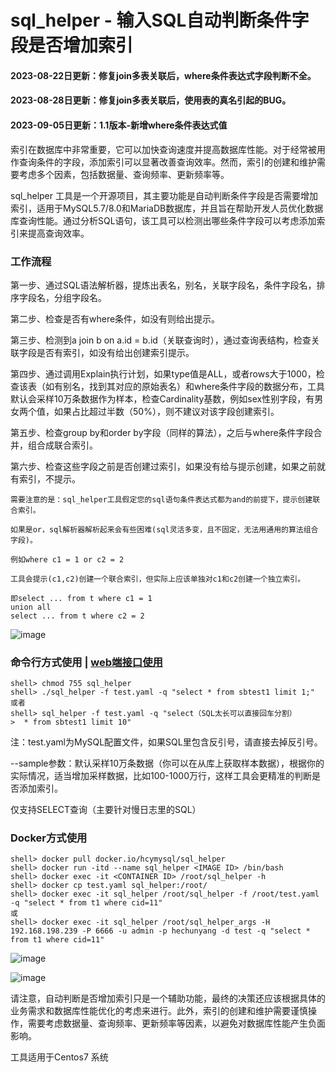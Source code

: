 # sql_helper - 输入SQL自动判断条件字段是否增加索引

#### 2023-08-22日更新：修复join多表关联后，where条件表达式字段判断不全。
#### 2023-08-28日更新：修复join多表关联后，使用表的真名引起的BUG。
#### 2023-09-05日更新：1.1版本-新增where条件表达式值

索引在数据库中非常重要，它可以加快查询速度并提高数据库性能。对于经常被用作查询条件的字段，添加索引可以显著改善查询效率。然而，索引的创建和维护需要考虑多个因素，包括数据量、查询频率、更新频率等。

sql_helper 工具是一个开源项目，其主要功能是自动判断条件字段是否需要增加索引，适用于MySQL5.7/8.0和MariaDB数据库，并且旨在帮助开发人员优化数据库查询性能。通过分析SQL语句，该工具可以检测出哪些条件字段可以考虑添加索引来提高查询效率。

### 工作流程

第一步、通过SQL语法解析器，提炼出表名，别名，关联字段名，条件字段名，排序字段名，分组字段名。

第二步、检查是否有where条件，如没有则给出提示。

第三步、检测到a join b on a.id = b.id（关联查询时），通过查询表结构，检查关联字段是否有索引，如没有给出创建索引提示。

第四步、通过调用Explain执行计划，如果type值是ALL，或者rows大于1000，检查该表（如有别名，找到其对应的原始表名）和where条件字段的数据分布，工具默认会采样10万条数据作为样本，检查Cardinality基数，例如sex性别字段，有男女两个值，如果占比超过半数（50%），则不建议对该字段创建索引。

第五步、检查group by和order by字段（同样的算法），之后与where条件字段合并，组合成联合索引。

第六步、检查这些字段之前是否创建过索引，如果没有给与提示创建，如果之前就有索引，不提示。

    需要注意的是：sql_helper工具假定您的sql语句条件表达式都为and的前提下，提示创建联合索引。
    
    如果是or，sql解析器解析起来会有些困难(sql灵活多变，且不固定，无法用通用的算法组合字段)。
  
    例如where c1 = 1 or c2 = 2
  
    工具会提示(c1,c2)创建一个联合索引，但实际上应该单独对c1和c2创建一个独立索引。
  
    即select ... from t where c1 = 1
    union all
    select ... from t where c2 = 2

![image](https://github.com/hcymysql/sql_helper/assets/19261879/ca3d23a7-f2d3-4a14-80af-3688e2bb061e)

### 命令行方式使用 | [web端接口使用](https://github.com/hcymysql/sql_helper/blob/main/web/sql_helper/README.md)
```
shell> chmod 755 sql_helper
shell> ./sql_helper -f test.yaml -q "select * from sbtest1 limit 1;"
或者
shell> sql_helper -f test.yaml -q "select（SQL太长可以直接回车分割）
>  * from sbtest1 limit 10"
```

注：test.yaml为MySQL配置文件，如果SQL里包含反引号，请直接去掉反引号。

--sample参数：默认采样10万条数据（你可以在从库上获取样本数据），根据你的实际情况，适当增加采样数据，比如100-1000万行，这样工具会更精准的判断是否添加索引。

仅支持SELECT查询（主要针对慢日志里的SQL）

### Docker方式使用
```
shell> docker pull docker.io/hcymysql/sql_helper
shell> docker run -itd --name sql_helper <IMAGE ID> /bin/bash
shell> docker exec -it <CONTAINER ID> /root/sql_helper -h
shell> docker cp test.yaml sql_helper:/root/
shell> docker exec -it sql_helper /root/sql_helper -f /root/test.yaml -q "select * from t1 where cid=11"
或
shell> docker exec -it sql_helper /root/sql_helper_args -H 192.168.198.239 -P 6666 -u admin -p hechunyang -d test -q "select * from t1 where cid=11"
```

![image](https://github.com/hcymysql/sql_helper/assets/19261879/a603a7fd-7163-4c05-a5fd-4e605f02acc5)

![image](https://github.com/hcymysql/sql_helper/assets/19261879/39da7b69-aebb-4c27-ac18-f0abc497064d)

请注意，自动判断是否增加索引只是一个辅助功能，最终的决策还应该根据具体的业务需求和数据库性能优化的考虑来进行。此外，索引的创建和维护需要谨慎操作，需要考虑数据量、查询频率、更新频率等因素，以避免对数据库性能产生负面影响。

工具适用于Centos7 系统
